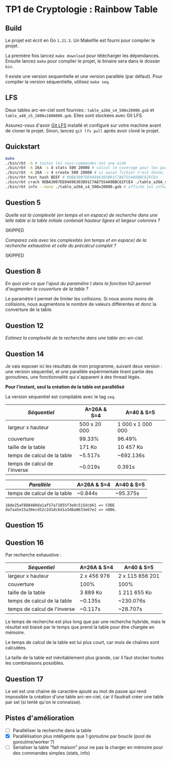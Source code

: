 # TP1 de Cryptologie : Rainbow Table

## Build

Le projet est écrit en Go `1.21.5`. Un Makefile est fourni pour compiler le projet.

La première fois lancez `make download` pour télécharger les dépendances.
Ensuite lancez `make` pour compiler le projet, le binaire sera dans le dossier `bin`.

Il existe une version sequentielle et une version parallèle (par défaut). Pour compiler la version séquentielle, utilisez `make seq`.

## LFS

Deux tables arc-en-ciel sont fournies : `table_a26A_s4_500x20000.gob` et `table_a40_s5_1000x1000000.gob`. Elles sont stockées avec Git LFS.

Assurez-vous d'avoir [Git LFS](https://git-lfs.com/) installé et configuré sur votre machine avant de cloner le projet. Sinon, lancez `git lfs pull` après avoir cloné le projet.

## Quickstart

```bash
make
./bin/rbt -h # toutes les sous-commandes ont une aide
./bin/rbt -A 26A -s 4 stats 500 20000 # calcul le coverage pour les paramètres donnés
./bin/rbt -A 26A -s 4 create 500 20000 # si aucun fichier n'est donné, un nom par défaut est généré
./bin/rbt test hash BEEF # 9DBA3007DE04696303B91C7A87554A9BBC62FCE4
./bin/rbt crack 9DBA3007DE04696303B91C7A87554A9BBC62FCE4 ./table_a26A_s4_500x20000.gob # BEEF
./bin/rbt info --none ./table_a26A_s4_500x20000.gob # affiche les informations de la table, mais pas son contenu (incompatible avec --all et --max)
```

## Question 5


*Quelle est la complexité (en temps et en espace) de recherche dans une telle table si la table initiale contenait hauteur lignes et largeur colonnes ?*

SKIPPED

*Comparez cela avec les complexités (en temps et en espace) de la recherche exhaustive et celle du précalcul complet ?*

SKIPPED

## Question 8

*En quoi est-ce que l'ajout du paramètre t dans la fonction h2i permet d'augmenter la couverture de la table ?*

Le paramètre t permet de limiter les collisions. Si nous avons moins de collisions, nous augmentons le nombre de valeurs différentes et donc la converture de la table.

## Question 12

*Estimez la complexité de la recherche dans une table arc-en-ciel.*

## Question 14

Je vais exposer ici les résultats de mon programme, suivant deux version : une version séquentiel, et une parallèle expérimentale tirant partie des goroutines, une fonctionnalité qui s'apparent à des thread légés.

**Pour l'instant, seul la création de la table est parallélisé**

La version séquentiel est compilable avec le tag `seq`.

| _Séquentiel_                 | A=26A & S=4  | A=40 & S=5        |
| ---------------------------- | ------------ | ----------------- |
| largeur x hauteur            | 500 x 20 000 | 1 000 x 1 000 000 |
| couverture                   | 99.33%       | 96.49%            |
| taille de la table           | 171 Ko       | 10 457 Ko         |
| temps de calcul de la table  | ~5.517s      | ~692.136s         |
| temps de calcul de l'inverse | ~0.019s      | 0.391s            |


| _Parallèle_                 | A=26A & S=4 | A=40 & S=5 |
| --------------------------- | ----------- | ---------- |
| temps de calcul de la table | ~0.844s     | ~95.375s   |

`16de25af888480da1af57a71855f3e8c515dcb61 => CODE`
`dafaa5e15a30ecd52c2d1dc6d1a3d8a0633e67e2 => n00b.`

## Question 15

## Question 16

Par recherche exhaustive :

| _Séquentiel_                 | A=26A & S=4 | A=40 & S=5      |
| ---------------------------- | ----------- | --------------- |
| largeur x hauteur            | 2 x 456 976 | 2 x 115 856 201 |
| couverture                   | 100%        | 100%            |
| taille de la table           | 3 889 Ko    | 1 211 655 Ko    |
| temps de calcul de la table  | ~0.135s     | ~230.076s       |
| temps de calcul de l'inverse | ~0.117s     | ~28.707s        |

Le temps de recherche est plus long que par une recherche hybride, mais le résultat est biaisé par le temps que prend la table pour être chargée en mémoire.

Le temps de calcul de la table est lui plus court, car mois de chaînes sont calculées.

La taille de la table est inévitablement plus grande, car il faut stocker toutes les combinaisons possibles.

## Question 17

Le sel est une chaine de caractère ajouté au mot de passe qui rend impossible la création d'une table arc-en-ciel, car il faudrait créer une table par sel (si tenté qu'on le connaisse).

## Pistes d'amélioration

- [ ] Paralléliser la recherche dans la table
- [X] Parallélisation plus intéligente que 1 goroutine par boucle (pool de goroutine/worker ?)
- [ ] Serialiser la table "fait maison" pour ne pas la charger en mémoire pour des commandes simples (stats, info)